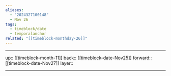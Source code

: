 ```yaml
---
aliases:
  - "2024327100148"
  - Nov 26
tags:
  - timeblock/date
  - temporalanchor
related: "[[timeblock-monthday-26]]"
---
```




***

up:: [[timeblock-month-11]]
back:: [[timeblock-date-Nov25]]
forward:: [[timeblock-date-Nov27]]
layer:: 

***
